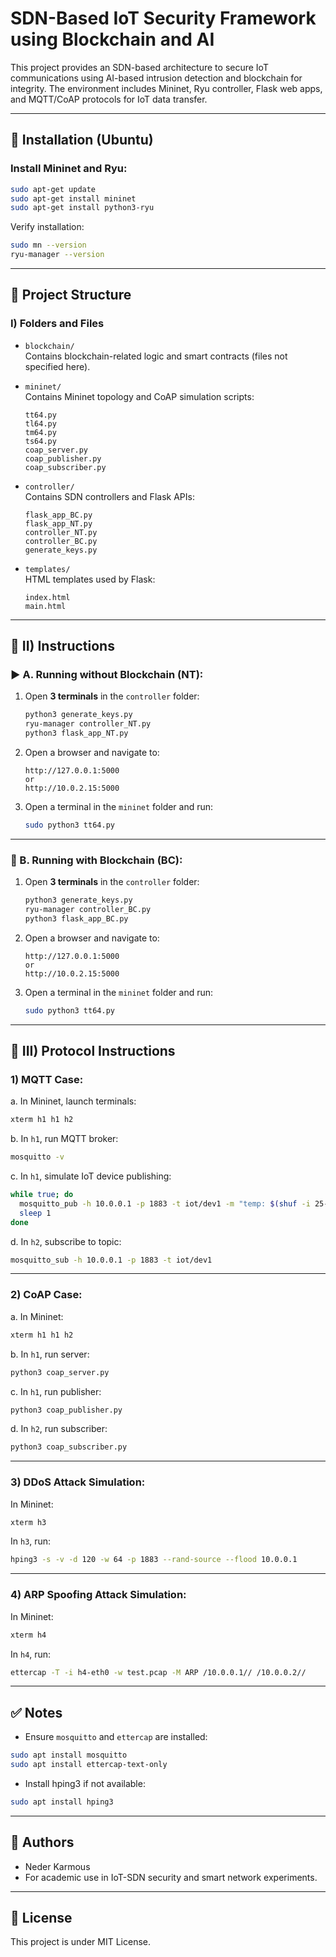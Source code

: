 
# SDN-Based IoT Security Framework using Blockchain and AI

This project provides an SDN-based architecture to secure IoT communications using AI-based intrusion detection and blockchain for integrity. The environment includes Mininet, Ryu controller, Flask web apps, and MQTT/CoAP protocols for IoT data transfer.

---

## 🔧 Installation (Ubuntu)

### Install Mininet and Ryu:

```bash
sudo apt-get update
sudo apt-get install mininet
sudo apt-get install python3-ryu
```

Verify installation:

```bash
sudo mn --version
ryu-manager --version
```

---

## 📁 Project Structure

### I) Folders and Files

- `blockchain/`  
  Contains blockchain-related logic and smart contracts (files not specified here).

- `mininet/`  
  Contains Mininet topology and CoAP simulation scripts:
  ```
  tt64.py
  tl64.py
  tm64.py
  ts64.py
  coap_server.py
  coap_publisher.py
  coap_subscriber.py
  ```

- `controller/`  
  Contains SDN controllers and Flask APIs:
  ```
  flask_app_BC.py
  flask_app_NT.py
  controller_NT.py
  controller_BC.py
  generate_keys.py
  ```

- `templates/`  
  HTML templates used by Flask:
  ```
  index.html
  main.html
  ```

---

## 🧪 II) Instructions

### ▶️ A. Running without Blockchain (NT):

1. Open **3 terminals** in the `controller` folder:
    ```bash
    python3 generate_keys.py
    ryu-manager controller_NT.py
    python3 flask_app_NT.py
    ```

2. Open a browser and navigate to:
    ```
    http://127.0.0.1:5000
    or
    http://10.0.2.15:5000
    ```

3. Open a terminal in the `mininet` folder and run:
    ```bash
    sudo python3 tt64.py
    ```

---

### 🔐 B. Running with Blockchain (BC):

1. Open **3 terminals** in the `controller` folder:
    ```bash
    python3 generate_keys.py
    ryu-manager controller_BC.py
    python3 flask_app_BC.py
    ```

2. Open a browser and navigate to:
    ```
    http://127.0.0.1:5000
    or
    http://10.0.2.15:5000
    ```

3. Open a terminal in the `mininet` folder and run:
    ```bash
    sudo python3 tt64.py
    ```

---

## 📡 III) Protocol Instructions

### 1) MQTT Case:

a. In Mininet, launch terminals:
```bash
xterm h1 h1 h2
```

b. In `h1`, run MQTT broker:
```bash
mosquitto -v
```

c. In `h1`, simulate IoT device publishing:
```bash
while true; do 
  mosquitto_pub -h 10.0.0.1 -p 1883 -t iot/dev1 -m "temp: $(shuf -i 25-30 -n 1) hum: $(shuf -i 50-90 -n 1)" 
  sleep 1
done
```

d. In `h2`, subscribe to topic:
```bash
mosquitto_sub -h 10.0.0.1 -p 1883 -t iot/dev1
```

---

### 2) CoAP Case:

a. In Mininet:
```bash
xterm h1 h1 h2
```

b. In `h1`, run server:
```bash
python3 coap_server.py
```

c. In `h1`, run publisher:
```bash
python3 coap_publisher.py
```

d. In `h2`, run subscriber:
```bash
python3 coap_subscriber.py
```

---

### 3) DDoS Attack Simulation:

In Mininet:
```bash
xterm h3
```

In `h3`, run:
```bash
hping3 -s -v -d 120 -w 64 -p 1883 --rand-source --flood 10.0.0.1
```

---

### 4) ARP Spoofing Attack Simulation:

In Mininet:
```bash
xterm h4
```

In `h4`, run:
```bash
ettercap -T -i h4-eth0 -w test.pcap -M ARP /10.0.0.1// /10.0.0.2//
```

---

## ✅ Notes

- Ensure `mosquitto` and `ettercap` are installed:
```bash
sudo apt install mosquitto
sudo apt install ettercap-text-only
```

- Install hping3 if not available:
```bash
sudo apt install hping3
```

---

## 📌 Authors

- Neder Karmous  
- For academic use in IoT-SDN security and smart network experiments.

---

## 📜 License

This project is under MIT License.

